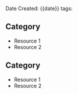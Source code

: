 Date Created: {{date}}
tags:


## Category
- Resource 1
- Resource 2

## Category
- Resource 1
- Resource 2



